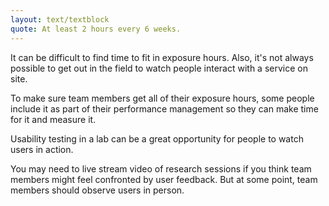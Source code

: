 ```yaml
---
layout: text/textblock
quote: At least 2 hours every 6 weeks.
---
```


It can be difficult to find time to fit in exposure hours. Also, it's not always possible to get out in the field to watch people interact with a service on site.

To make sure team members get all of their exposure hours, some people include it as part of their performance management so they can make time for it and measure it.

Usability testing in a lab can be a great opportunity for people to watch users in action.

You may need to live stream video of research sessions if you think team members might feel confronted by user feedback. But at some point, team members should observe users in person.
